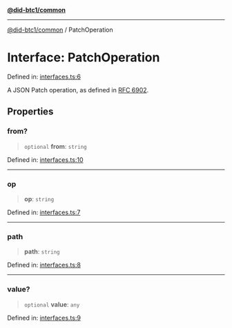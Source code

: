 [**@did-btc1/common**](../README.md)

***

[@did-btc1/common](../globals.md) / PatchOperation

# Interface: PatchOperation

Defined in: [interfaces.ts:6](https://github.com/dcdpr/did-btc1-js/blob/751aedd75738c26882a2149e644ae32b9e424707/packages/common/src/interfaces.ts#L6)

A JSON Patch operation, as defined in [RFC 6902](https://datatracker.ietf.org/doc/html/rfc6902).

## Properties

### from?

> `optional` **from**: `string`

Defined in: [interfaces.ts:10](https://github.com/dcdpr/did-btc1-js/blob/751aedd75738c26882a2149e644ae32b9e424707/packages/common/src/interfaces.ts#L10)

***

### op

> **op**: `string`

Defined in: [interfaces.ts:7](https://github.com/dcdpr/did-btc1-js/blob/751aedd75738c26882a2149e644ae32b9e424707/packages/common/src/interfaces.ts#L7)

***

### path

> **path**: `string`

Defined in: [interfaces.ts:8](https://github.com/dcdpr/did-btc1-js/blob/751aedd75738c26882a2149e644ae32b9e424707/packages/common/src/interfaces.ts#L8)

***

### value?

> `optional` **value**: `any`

Defined in: [interfaces.ts:9](https://github.com/dcdpr/did-btc1-js/blob/751aedd75738c26882a2149e644ae32b9e424707/packages/common/src/interfaces.ts#L9)
